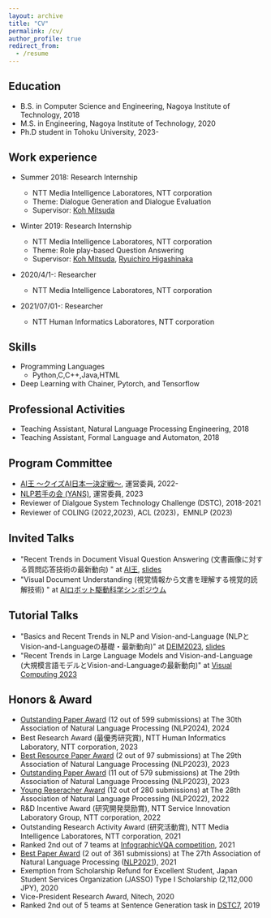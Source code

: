 ```yaml
---
layout: archive
title: "CV"
permalink: /cv/
author_profile: true
redirect_from:
  - /resume
---
```


## Education
* B.S. in Computer Science and Engineering, Nagoya Institute of Technology, 2018
* M.S. in Engineering, Nagoya Institute of Technology, 2020
* Ph.D student in Tohoku University, 2023-

## Work experience
* Summer 2018: Research Internship
  * NTT Media Intelligence Laboratores, NTT corporation
  * Theme: Dialogue Generation and Dialogue Evaluation
  * Supervisor: [Koh Mitsuda](https://sites.google.com/site/hellomitsukoh)

* Winter 2019: Research Internship
  * NTT Media Intelligence Laboratores, NTT corporation
  * Theme: Role play-based Question Answering
  * Supervisor: [Koh Mitsuda](https://sites.google.com/site/hellomitsukoh), [Ryuichiro Higashinaka](http://www.kecl.ntt.co.jp/icl/lirg/members/rh/)

* 2020/4/1-: Researcher  
  * NTT Media Intelligence Laboratores, NTT corporation

* 2021/07/01-: Researcher  
  * NTT Human Informatics Laboratores, NTT corporation

## Skills
* Programming Languages
  * Python,C,C++,Java,HTML
* Deep Learning with Chainer, Pytorch, and Tensorflow

## Professional Activities
* Teaching Assistant, Natural Language Processing Engineering, 2018
* Teaching Assistant, Formal Language and Automaton, 2018

## Program Committee
* [AI王 〜クイズAI日本一決定戦〜](https://sites.google.com/view/project-aio/), 運営委員, 2022- 
* [NLP若手の会 (YANS)](https://yans.anlp.jp/), 運営委員, 2023
* Reviewer of Dialgoue System Technology Challenge (DSTC), 2018-2021
* Reviewer of COLING (2022,2023), ACL (2023)，EMNLP (2023)

## Invited Talks
* "Recent Trends in Document Visual Question Answering (文書画像に対する質問応答技術の最新動向) " at [AI王](https://sites.google.com/view/project-aio/competition2?authuser=0), [slides](https://speakerdeck.com/ryotatanaka/recent-trends-in-document-visual-question-answering)
* "Visual Document Understanding (視覚情報から文書を理解する視覚的読解技術) " at [AIロボット駆動科学シンポジウム](https://www.ai-robot-science-symposium2023.jp/)

## Tutorial Talks
* "Basics and Recent Trends in NLP and Vision-and-Language (NLPとVision-and-Languageの基礎・最新動向)" at [DEIM2023](https://event.dbsj.org/deim2023/post/tutorial.html), [slides](https://speakerdeck.com/kyoun/deim-tutorial-part-2-vision-and-language)
* "Recent Trends in Large Language Models and Vision-and-Language (大規模言語モデルとVision-and-Languageの最新動向)" at [Visual Computing 2023](https://visualcomputing.jp/vc2023/tutorial/#tutorial_nishida)


## Honors & Award
* [Outstanding Paper Award](https://www.anlp.jp/nlp2024/award.html) (12 out of 599 submissions) at The 30th Association of Natural Language Processing (NLP2024), 2024
* Best Research Award (最優秀研究賞), NTT Human Informatics Laboratory, NTT corporation, 2023
* [Best Resource Paper Award](https://www.anlp.jp/nlp2023/award.html) (2 out of 97 submissions) at The 29th Association of Natural Language Processing (NLP2023), 2023
* [Outstanding Paper Award](https://www.anlp.jp/nlp2023/award.html) (11 out of 579 submissions) at The 29th Association of Natural Language Processing (NLP2023), 2023
* [Young Reseracher Award](https://www.anlp.jp/nlp2022/award.html) (12 out of 280 submissions) at The 28th Association of Natural Language Processing (NLP2022), 2022
* R&D Incentive Award (研究開発奨励賞), NTT Service Innovation Laboratory Group, NTT corporation, 2022
* Outstanding Research Activity Award (研究活動賞), NTT Media Intelligence Laboratores, NTT corporation, 2021
* Ranked 2nd out of 7 teams at [InfographicVQA competition](https://rrc.cvc.uab.es/?ch=17&com=evaluation&task=3), 2021
* [Best Paper Award](https://www.anlp.jp/nlp2021/award.html) (2 out of 361 submissions) at The 27th Association of Natural Language Processing ([NLP2021](https://www.anlp.jp/nlp2021/)), 2021
* Exemption from Scholarship Refund for Excellent Student, Japan Student Services Organization (JASSO) Type I Scholarship (2,112,000 JPY), 2020
* Vice-President Research Award, Nitech, 2020
* Ranked 2nd out of 5 teams at Sentence Generation task in [DSTC7](http://workshop.colips.org/dstc7/workshop.html), 2019